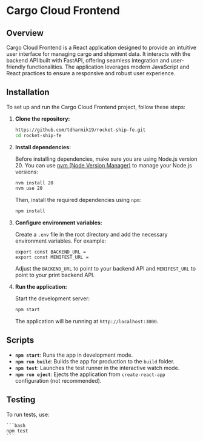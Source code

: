 # Cargo Cloud Frontend

## Overview

Cargo Cloud Frontend is a React application designed to provide an intuitive user interface for managing cargo and shipment data. It interacts with the backend API built with FastAPI, offering seamless integration and user-friendly functionalities. The application leverages modern JavaScript and React practices to ensure a responsive and robust user experience.

## Installation

To set up and run the Cargo Cloud Frontend project, follow these steps:

1. **Clone the repository:**

    ```bash
    https://github.com/tdharmik19/rocket-ship-fe.git
    cd rocket-ship-fe
    ```

2. **Install dependencies:**

    Before installing dependencies, make sure you are using Node.js version 20. You can use [nvm (Node Version Manager)](https://github.com/nvm-sh/nvm) to manage your Node.js versions:

    ```bash
    nvm install 20
    nvm use 20
    ```

    Then, install the required dependencies using `npm`:

    ```bash
    npm install
    ```

3. **Configure environment variables:**

    Create a `.env` file in the root directory and add the necessary environment variables. For example:

    ```env
    export const BACKEND_URL = 
    export const MENIFEST_URL = 
    ```

    Adjust the `BACKEND_URL` to point to your backend API and `MENIFEST_URL` to point to your print backend API.

4. **Run the application:**

    Start the development server:

    ```bash
    npm start
    ```

    The application will be running at `http://localhost:3000`.

## Scripts

- **`npm start`**: Runs the app in development mode.
- **`npm run build`**: Builds the app for production to the `build` folder.
- **`npm test`**: Launches the test runner in the interactive watch mode.
- **`npm run eject`**: Ejects the application from `create-react-app` configuration (not recommended).

## Testing

To run tests, use:

    ```bash
    npm test
    ```